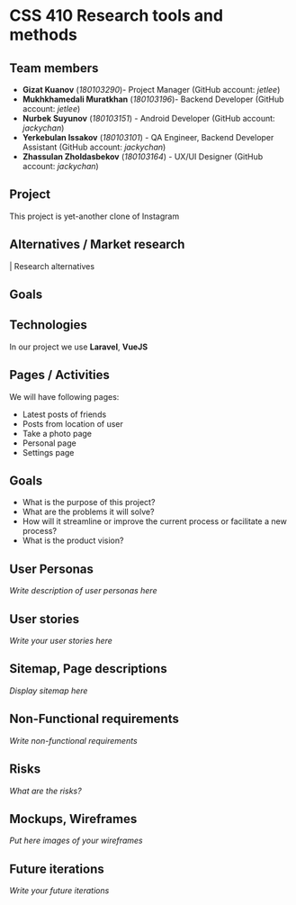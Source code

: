 # CSS 410 Research tools and methods
## Team members
+ **Gizat Kuanov** (*180103290*)- Project Manager (GitHub account: *jetlee*)
+ **Mukhkhamedali Muratkhan** (*180103196*)- Backend Developer (GitHub account: *jetlee*)
+ **Nurbek Suyunov** (*180103151*) - Android Developer (GitHub account: *jackychan*)
+ **Yerkebulan Issakov** (*180103101*) - QA Engineer, Backend Developer Assistant (GitHub account: *jackychan*)
+ **Zhassulan Zholdasbekov** (*180103164*) - UX/UI Designer (GitHub account: *jackychan*)

## Project
This project is yet-another clone of Instagram

## Alternatives / Market research
| Research alternatives

## Goals

## Technologies
In our project we use **Laravel**, **VueJS**

## Pages / Activities 
We will have following pages:
- Latest posts of friends
- Posts from location of user
- Take a photo page
- Personal page
- Settings page

## Goals
* What is the purpose of this project?
* What are the problems it will solve?
* How will it streamline or improve the current process or facilitate a new process?
* What is the product vision?

## User Personas
*Write description of user personas here*  

## User stories

*Write your user stories here*

## Sitemap, Page descriptions

*Display sitemap here*

## Non-Functional requirements
*Write non-functional requirements*

## Risks
*What are the risks?*

## Mockups, Wireframes
*Put here images of your wireframes*

## Future iterations
*Write your future iterations*
